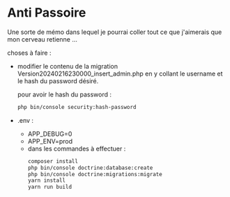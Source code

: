 # Anti Passoire

Une sorte de mémo dans lequel je pourrai coller tout ce que j'aimerais que mon cerveau retienne ...


choses à faire :
- modifier le contenu de la migration Version20240216230000_insert_admin.php
   en y collant le username et le hash du password désiré.

  pour avoir le hash du password :
  ``` bash
  php bin/console security:hash-password
  ```
- .env :
    - APP_DEBUG=0
    - APP_ENV=prod
    - dans les commandes à effectuer :
      ``` bash
      composer install
      php bin/console doctrine:database:create
      php bin/console doctrine:migrations:migrate
      yarn install
      yarn run build